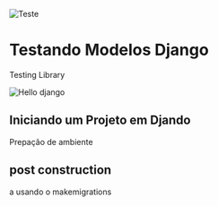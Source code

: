 ![Teste](https://github.com/RicardoRosendo98/Python_new_site/assets/88691117/e81653bb-f41e-4413-8b1c-8721ad0d6431)
# Testando Modelos Django

Testing Library



![Hello django](https://github.com/RicardoRosendo98/Python_new_site/assets/88691117/30b930f4-c044-413d-a0f3-046b3f86d793)
## Iniciando um Projeto em Djando 

Prepação de ambiente


## post construction
a usando o makemigrations
